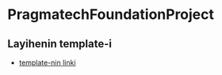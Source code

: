 # PragmatechFoundationProject

## Layihenin template-i
- [template-nin linki](https://themeforest.net/item/bbuild-construction-html-template/29954323?s_rank=2)